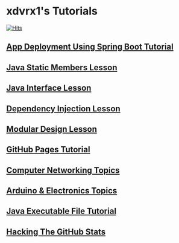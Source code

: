 # xdvrx1's Tutorials
[![Hits](https://hits.seeyoufarm.com/api/count/incr/badge.svg?url=https%3A%2F%2Fgithub.com%2Fxdvrx1%2Fmy-tutorials&count_bg=%2379C83D&title_bg=%23555555&icon=&icon_color=%23E7E7E7&title=PAGE+VIEWS&edge_flat=false)](https://hits.seeyoufarm.com)

## [App Deployment Using Spring Boot Tutorial](https://xdvrx1.github.io/springboot-app-deployment-tutorial/)

## [Java Static Members Lesson](https://xdvrx1.github.io/java-static-members-lesson/)

## [Java Interface Lesson](https://xdvrx1.github.io/java-interface-lesson/)

## [Dependency Injection Lesson](https://xdvrx1.github.io/dependency-injection-lesson/)

## [Modular Design Lesson](https://xdvrx1.github.io/modular-design-lesson/)

## [GitHub Pages Tutorial](https://xdvrx1.github.io/github-pages-tutorial/)

## [Computer Networking Topics](https://xdvrx1.github.io/computer-networking-topics)

## [Arduino & Electronics Topics](https://xdvrx1.github.io/arduino-and-electronics-topics/)

## [Java Executable File Tutorial](https://xdvrx1.github.io/java-create-jar-exe-file-tutorial/) 

## [Hacking The GitHub Stats](https://xdvrx1.github.io/hacking-the-github-stats/)

